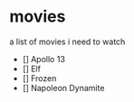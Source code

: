 # movies
a list of movies i need to watch

- [] Apollo 13
- [] Elf
- [] Frozen
- [] Napoleon Dynamite



